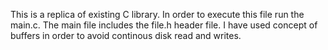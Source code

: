 This is a replica of existing C library. In order to execute this file run the main.c. The main file includes the file.h header file. I have used concept of buffers in order to avoid continous disk read and writes.
